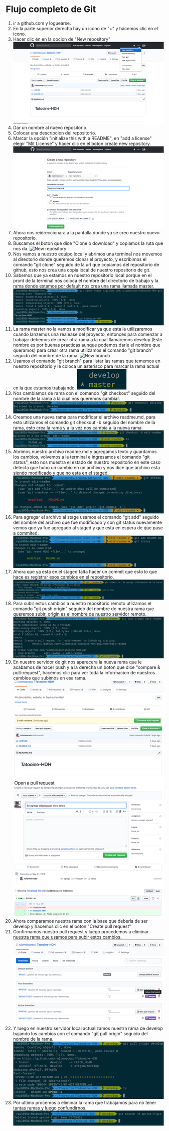 # Flujo completo de Git

1. ir a github.com y loguearse.
2. En la parte superior derecha hay un icono de "+" y hacemos clic en el icono.
3. Hacer clic en en la opcion de "New repository"
![New repository](images/create-new-repository.png "Create a new repository")
4. Dar un nombre al nuevo repositorio.
5. Colocar una descripcion del repositorio.
6. Marcar la opción "initialize this with a README", en "add a license" elegir "Mit License" y hacer clic en el boton create new repository.
![Information new repository](images/information-new-repository.png "Information for new repository")
7. Ahora nos reidreccionara a la pantalla donde ya se creo nuestro nuevo repositorio.
8. Buscamos el boton que dice "Clone o download" y copiamos la ruta que nos da.
![New repository](images/new-repository)
9. Nos vamos a nuestro equipo local y abrimos una terminal nos movemos al directorio donde queremos clonar el proyecto, y escribimos el comando "git clone" seguido de la url que copiamos del repositorio de github, esto nos crea una copia local de nuestro repositorio de git.
10. Sabemos que ya estamos en nuestro repositorio local porque en el pront de la terminal nos coloca el nombre del directorio de trabajo y la rama donde estamos por default nos crea una rama llamada master.
![Git clone](images/clone-repository.png)
11. La rama master no la vamos a modificar ya que esta la utilizaremos cuando lanzemos una realease del proyecto, entonces para comenzar a trabajar debemos de crear otra rama a la cual llamaremos develop (Este nombre es por buenas practicas aunque podemos darle el nombre que queramos) para crear otra rama utilizamos el comando "git branch" seguido del nombre de la rama.
![New branch](/images/create-new-branch.png)
12. Usamos el comando "git branch" para listar las ramas que tememos en nuestro repositorio y le coloca un asterisco para marcar la rama actual en la que estamos trabajando.
![List branch](images/list-branch.png)
13. Nos cambiamos de rama con el comando "git checkout" seguido del nombre de la rama a la cual nos queremos cambiar.
![Switch branch](images/switch-branch.png)
14. Creamos una nueva rama para modificar el archivo readme.md, para esto utlizamos el comando git checkout -b seguido del nombre de la rama, esto crea la rama y a la vez nos cambia a la nueva rama.
![Create and switch to new branch](images/new-and-switch-branch.png)
15. Abrimos nuestro archivo readme.md y agregamos texto y guardamos los cambios, volvemos a la terminal e ingresamos el comando "git status", esto nos muestra el estado de nuestro repositorio en este caso detecta que hubo un cambio en un archivo y nos dice que archivo esta siendo modificado y que no esta en el staged.
![Git status](images/git-status.png)   
16. Para agregar el archivo al stage usamos el comando "git add" seguido del nombre del archivo que fue modificado y con git status nuevamente vemos que ya fue agregado al staged y que esta en espera de que pase a commited.
![Add file to stage](images/add-stage.png)
17. Ahora que ya esta en el staged falta hacer un commit que esto lo que hace es registrar esos cambios en el repositorio.
![Git commit](images/git-commit.png)
18. Para subir estos cambios a nuestro repositorio remoto utlizamos el comando "git push origin" seguido del nombre de nuestra rama que queremos subir, origin es el nombre de nuestro servidor remoto.
![Git push](images/git-push.png)
19. En nuestro servidor de git nos aparecera la nueva rama que le acabamos de hacer push y a la derecha un boton que dice "compare & pull-request", hacemos clic para ver toda la informacion de nuestros cambios que subimos en esa rama.
![compare & pull-request](images/compare-&-pull-request.png)
![information pull request](images/information-pull-request.png)
20. Ahora comparamos nuestra rama con la base que deberia de ser develop y hacemos clic en el boton "Create pull request"
21. Confirmamos nuestro pull request y luego procedemos a eliminar nuestra rama que usamos para subir estos cambios.
![delete branch](images/delete-branch-server.png)
22. Y luego en nuestro servidor local actualizamos nuestra rama de develop bajando los cambios con el comando "git pull origin" seguido del nombre de la rama.
![update branch](images/pull.png)
23. Por ultimo procemos a eliminar la rama que trabajamos para no tener tantas ramas y luego confundirnos.
![delete branch](images/delete.png)
